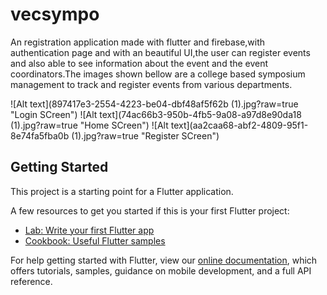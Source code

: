 # vecsympo

An registration application made with flutter and firebase,with authentication page and with an beautiful UI,the user can register events and also able to see information about the event and the event coordinators.The images shown bellow are a college based symposium management to track and register events from various departments. 

![Alt text](897417e3-2554-4223-be04-dbf48af5f62b (1).jpg?raw=true "Login SCreen")
![Alt text](74ac66b3-950b-4fb5-9a08-a97d8e90da18 (1).jpg?raw=true "Home SCreen")
![Alt text](aa2caa68-abf2-4809-95f1-8e74fa5fba0b (1).jpg?raw=true "Register SCreen")

## Getting Started

This project is a starting point for a Flutter application.

A few resources to get you started if this is your first Flutter project:

- [Lab: Write your first Flutter app](https://flutter.dev/docs/get-started/codelab)
- [Cookbook: Useful Flutter samples](https://flutter.dev/docs/cookbook)

For help getting started with Flutter, view our
[online documentation](https://flutter.dev/docs), which offers tutorials,
samples, guidance on mobile development, and a full API reference.
